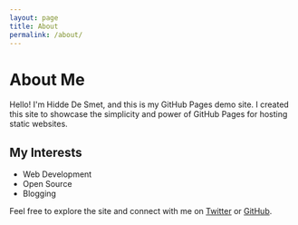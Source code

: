 ```yaml
---
layout: page
title: About
permalink: /about/
---
```


# About Me

Hello! I'm Hidde De Smet, and this is my GitHub Pages demo site. I created this site to showcase the simplicity and power of GitHub Pages for hosting static websites.

## My Interests
- Web Development
- Open Source
- Blogging

Feel free to explore the site and connect with me on [Twitter](https://twitter.com/yourhandle) or [GitHub](https://github.com/yourhandle).